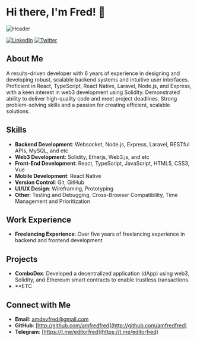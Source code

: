 # Hi there, I'm Fred! 👋

![Header](https://your-image-url.com)

[![LinkedIn](https://img.shields.io/badge/-LinkedIn-blue?style=flat-square&logo=linkedin)](https://www.linkedin.com/in/ediifred)
[![Twitter](https://img.shields.io/badge/-Twitter-blue?style=flat-square&logo=twitter)](https://twitter.com/ediifred)

## About Me
A results-driven developer with 6 years of experience in designing and developing robust, scalable backend systems and intuitive user interfaces. Proficient in React, TypeScript, React Native, Laravel, Node.js, and Express, with a keen interest in web3 development using Solidity. Demonstrated ability to deliver high-quality code and meet project deadlines. Strong problem-solving skills and a passion for creating efficient, scalable solutions.

## Skills
- **Backend Development**: Websocket, Node.js, Express, Laravel, RESTful APIs, MySQL, and etc
- **Web3 Development**: Solidity, Etherjs, Web3.js, and etc
- **Front-End Development**: React, TypeScript, JavaScript, HTML5, CSS3, Vue
- **Mobile Development**: React Native
- **Version Control**: Git, GitHub
- **UI/UX Design**: Wireframing, Prototyping
- **Other**: Testing and Debugging, Cross-Browser Compatibility, Time Management and Prioritization

## Work Experience
- **Freelancing Experience**: Over five years of freelancing experience in backend and frontend development

## Projects
- **ComboDex**: Developed a decentralized application (dApp) using web3, Solidity, and Ethereum smart contracts to enable trustless transactions.
- **ETC 
 
## Connect with Me
- **Email**: [amdevfred@gmail.com](mailto:amdevfred@gmail.com)
- **GitHub**: [http://github.com/amfredfred](http://github.com/amfredfred)
- **Telegram**: [https://t.me/editorfred](https://t.me/editorfred)